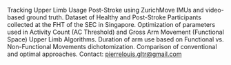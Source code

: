 Tracking Upper Limb Usage Post-Stroke using ZurichMove IMUs and video-based ground truth.
Dataset of Healthy and Post-Stroke Participants collected at the FHT of the SEC in Singapore. 
Optimization of parameters used in Activity Count (AC Threshold) and Gross Arm Movement (Functional Space) Upper Limb Algorithms. 
Duration of arm use based on Functional vs. Non-Functional Movements dichotomization. 
Comparison of conventional and optimal approaches.
Contact: pierrelouis.gltr@gmail.com
